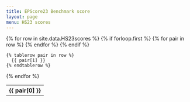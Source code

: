 ```yaml
---
title: EPScore23 Benchmark score
layout: page
menu: HS23 scores
---
```


<table>
  {% for row in site.data.HS23scores %}
    {% if forloop.first %}
    <tr>
      {% for pair in row %}
        <th>{{ pair[0] }}</th>
      {% endfor %}
    </tr>
    {% endif %}

    {% tablerow pair in row %}
      {{ pair[1] }}
    {% endtablerow %}
  {% endfor %}
</table>